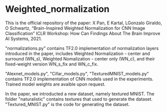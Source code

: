 # Weighted_normalization

This is the official repository of the paper: X Pan, E Kartal, LGonzalo Giraldo, O Schwartz, “Brain-Inspired Weighted Normalization for CNN Image Classification” ICLR Workshop: How Can Findings About The Brain Improve AI Systems, 2021.


"normalizations.py" contains TF2.0 implementation of normalization layers introduced in the paper, includes Weighted Normalization - center and surround (WN_s), Weighted Nomalization - center only (WN_c), and their fixed-weight version WN_s_fix and WN_c_fix.


"Alexnet_models.py", "Cifar_models.py", "TexturedMNIST_models.py" contains TF2.0 implementation of CNN models used in the experiments. Trained model weights are avaible upon request.


In the paper, we introducted a new dataset, namely textured MNIST. The folder "naturalistic" contains textures that used to generate the dataset. "Textured_MNIST.py" is the code for generating the dataset.
